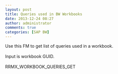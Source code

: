 ```yaml
---
layout: post
title: Queries used in BW Workbooks
date: 2013-12-24 08:27
author: administrator
comments: true
categories: [SAP BW]
---
```

Use this FM to get list of queries used in a workbook.<br/><br/>Input is workbook GUID.<br/><br/>RRMX_WORKBOOK_QUERIES_GET
